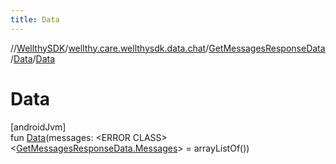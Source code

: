 ```yaml
---
title: Data
---
```

//[WellthySDK](../../../../index.html)/[wellthy.care.wellthysdk.data.chat](../../index.html)/[GetMessagesResponseData](../index.html)/[Data](index.html)/[Data](-data.html)



# Data



[androidJvm]\
fun [Data](-data.html)(messages: &lt;ERROR CLASS&gt;&lt;[GetMessagesResponseData.Messages](../-messages/index.html)&gt; = arrayListOf())




